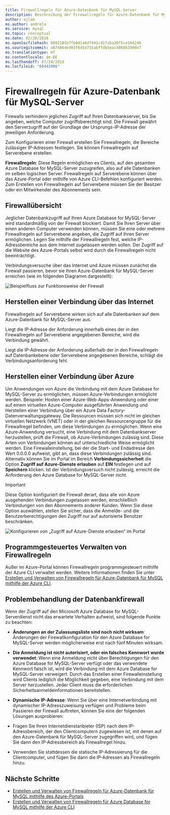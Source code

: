```yaml
---
title: Firewallregeln für Azure-Datenbank für MySQL-Server
description: Beschreibung der Firewallregeln für Azure-Datenbank für MySQL-Server
author: ajlam
ms.author: andrela
ms.service: mysql
ms.topic: conceptual
ms.date: 02/28/2018
ms.openlocfilehash: 0802185b7fb0d1a6d7d41cd1fa5a30f5ce10424b
ms.sourcegitcommit: a874064e903f845d755abffdb5eac4868b390de7
ms.translationtype: HT
ms.contentlocale: de-DE
ms.lasthandoff: 07/24/2019
ms.locfileid: "68443906"
---
```

# <a name="azure-database-for-mysql-server-firewall-rules"></a>Firewallregeln für Azure-Datenbank für MySQL-Server
Firewalls verhindern jeglichen Zugriff auf Ihren Datenbankserver, bis Sie angeben, welche Computer zugriffsberechtigt sind. Die Firewall gewährt den Serverzugriff auf der Grundlage der Ursprungs-IP-Adresse der jeweiligen Anforderung.

Zum Konfigurieren einer Firewall erstellen Sie Firewallregeln, die Bereiche zulässiger IP-Adressen festlegen. Sie können Firewallregeln auf Serverebene erstellen.

**Firewallregeln**: Diese Regeln ermöglichen es Clients, auf den gesamten Azure Database for MySQL-Server zuzugreifen, also auf alle Datenbanken im selben logischen Server. Firewallregeln auf Serverebene können über das Azure-Portal oder mithilfe von Azure CLI-Befehlen konfiguriert werden. Zum Erstellen von Firewallregeln auf Serverebene müssen Sie der Besitzer oder ein Mitwirkender des Abonnements sein.

## <a name="firewall-overview"></a>Firewallübersicht
Jeglicher Datenbankzugriff auf Ihren Azure Database for MySQL-Server wird standardmäßig von der Firewall blockiert. Damit Sie Ihren Server über einen anderen Computer verwenden können, müssen Sie eine oder mehrere Firewallregeln auf Serverebene angeben, die Zugriff auf Ihren Server ermöglichen. Legen Sie mithilfe der Firewallregeln fest, welche IP-Adressbereiche aus dem Internet zugelassen werden sollen. Der Zugriff auf die Website des Azure-Portals selbst wird durch die Firewallregeln nicht beeinträchtigt.

Verbindungsversuche über das Internet und Azure müssen zunächst die Firewall passieren, bevor sie Ihren Azure-Datenbank für MySQL-Server erreichen (wie im folgenden Diagramm dargestellt):

![Beispielfluss zur Funktionsweise der Firewall](./media/concepts-firewall-rules/1-firewall-concept.png)

## <a name="connecting-from-the-internet"></a>Herstellen einer Verbindung über das Internet
Firewallregeln auf Serverebene wirken sich auf alle Datenbanken auf dem Azure-Datenbank für MySQL-Server aus.

Liegt die IP-Adresse der Anforderung innerhalb eines der in den Firewallregeln auf Serverebene angegebenen Bereiche, wird die Verbindung gewährt.

Liegt die IP-Adresse der Anforderung außerhalb der in den Firewallregeln auf Datenbankebene oder Serverebene angegebenen Bereiche, schlägt die Verbindungsanforderung fehl.

## <a name="connecting-from-azure"></a>Herstellen einer Verbindung über Azure
Um Anwendungen von Azure die Verbindung mit dem Azure Database for MySQL-Server zu ermöglichen, müssen Azure-Verbindungen ermöglicht werden. Beispiele: Hosten einer Azure-Web-Apps-Anwendung oder einer auf einem virtuellen Azure-Computer ausgeführten Anwendung und Herstellen einer Verbindung über ein Azure Data Factory-Datenverwaltungsgateway. Die Ressourcen müssen sich nicht im gleichen virtuellen Netzwerk (VNET) oder in der gleichen Ressourcengruppe für die Firewallregel befinden, um diese Verbindungen zu ermöglichen. Wenn eine Azure-Anwendung versucht, eine Verbindung mit dem Datenbankserver herzustellen, prüft die Firewall, ob Azure-Verbindungen zulässig sind. Diese Arten von Verbindungen können auf unterschiedliche Weise ermöglicht werden. Eine Firewalleinstellung, bei der die Start- und Endadresse den Wert 0.0.0.0 aufweist, gibt an, dass diese Verbindungen zulässig sind. Alternativ können Sie im Portal im Bereich **Verbindungssicherheit** die Option **Zugriff auf Azure-Dienste erlauben** auf **EIN** festlegen und auf **Speichern** klicken. Ist der Verbindungsversuch nicht zulässig, erreicht die Anforderung den Azure Database for MySQL-Server nicht.

> [!IMPORTANT]
> Diese Option konfiguriert die Firewall derart, dass alle von Azure ausgehenden Verbindungen zugelassen werden, einschließlich Verbindungen von den Abonnements anderer Kunden. Wenn Sie diese Option auswählen, stellen Sie sicher, dass die Anmelde- und die Benutzerberechtigungen den Zugriff nur auf autorisierte Benutzer beschränken.
> 

![Konfigurieren von „Zugriff auf Azure-Dienste erlauben“ im Portal](./media/concepts-firewall-rules/allow-azure-services.png)

## <a name="programmatically-managing-firewall-rules"></a>Programmgesteuertes Verwalten von Firewallregeln
Außer im Azure-Portal können Firewallregeln programmgesteuert mithilfe der Azure CLI verwaltet werden. Weitere Informationen finden Sie unter [Erstellen und Verwalten von Firewallregeln für Azure-Datenbank für MySQL mithilfe der Azure CLI](./howto-manage-firewall-using-cli.md).

## <a name="troubleshooting-the-database-firewall"></a>Problembehandlung der Datenbankfirewall
Wenn der Zugriff auf den Microsoft Azure Database for MySQL-Serverdienst nicht das erwartete Verhalten aufweist, sind folgende Punkte zu beachten:

* **Änderungen an der Zulassungsliste sind noch nicht wirksam**: Änderungen der Firewallkonfiguration für den Azure Database for MySQL-Server werden möglicherweise erst nach fünf Minuten wirksam.

* **Die Anmeldung ist nicht autorisiert, oder ein falsches Kennwort wurde verwendet**: Wenn eine Anmeldung nicht über Berechtigungen für den Azure Database for MySQL-Server verfügt oder das verwendete Kennwort falsch ist, wird die Verbindung mit dem Azure Database for MySQL-Server verweigert. Durch das Erstellen einer Firewalleinstellung wird Clients lediglich die Möglichkeit gegeben, eine Verbindung mit dem Server herzustellen. Jeder Client muss die erforderlichen Sicherheitsanmeldeinformationen bereitstellen.

* **Dynamische IP-Adresse**: Wenn Sie über eine Internetverbindung mit dynamischer IP-Adresszuweisung verfügen und Probleme beim Passieren der Firewall auftreten, können Sie eine der folgenden Lösungen ausprobieren:

* Fragen Sie Ihren Internetdienstanbieter (ISP) nach dem IP-Adressbereich, der den Clientcomputern zugewiesen ist, mit denen auf den Azure-Datenbank für MySQL-Server zugegriffen wird, und fügen Sie dann den IP-Adressbereich als Firewallregel hinzu.

* Verwenden Sie stattdessen die statische IP-Adressierung für die Clientcomputer, und fügen Sie dann die IP-Adressen als Firewallregeln hinzu.

## <a name="next-steps"></a>Nächste Schritte

* [Erstellen und Verwalten von Firewallregeln für Azure-Datenbank für MySQL mithilfe des Azure-Portals](./howto-manage-firewall-using-portal.md)
* [Erstellen und Verwalten von Firewallregeln für Azure Database for MySQL mithilfe der Azure CLI](./howto-manage-firewall-using-cli.md)
